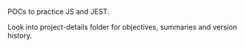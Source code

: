 

POCs to practice JS and JEST.

Look into project-details folder for objectives, summaries and version history.
